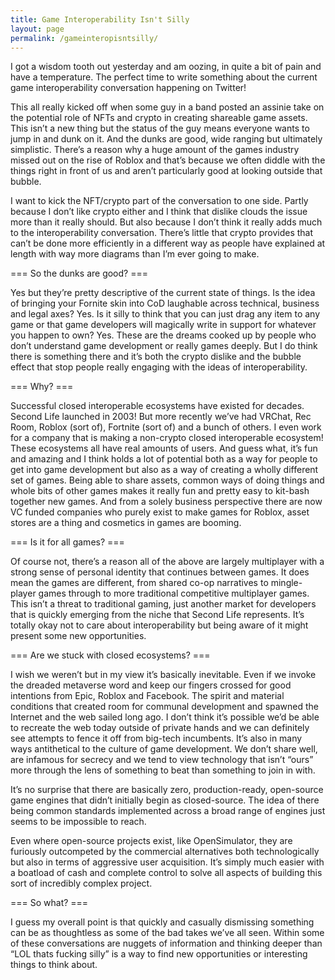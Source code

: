 ```yaml
---
title: Game Interoperability Isn't Silly
layout: page
permalink: /gameinteropisntsilly/
---
```


I got a wisdom tooth out yesterday and am oozing, in quite a bit of pain and have a temperature. The perfect time to write something about the current game interoperability conversation happening on Twitter!

This all really kicked off when some guy in a band posted an assinie take on the potential role of NFTs and crypto in creating shareable game assets. This isn’t a new thing but the status of the guy means everyone wants to jump in and dunk on it. And the dunks are good, wide ranging but ultimately simplistic. There’s a reason why a huge amount of the games industry missed out on the rise of Roblox and that’s because we often diddle with the things right in front of us and aren’t particularly good at looking outside that bubble.

I want to kick the NFT/crypto part of the conversation to one side. Partly because I don’t like crypto either and I think that dislike clouds the issue more than it really should. But also because I don’t think it really adds much to the interoperability conversation. There’s little that crypto provides that can’t be done more efficiently in a different way as people have explained at length with way more diagrams than I’m ever going to make.

=== So the dunks are good? ===

Yes but they’re pretty descriptive of the current state of things. Is the idea of bringing your Fornite skin into CoD laughable across technical, business and legal axes? Yes. Is it silly to think that you can just drag any item to any game or that game developers will magically write in support for whatever you happen to own? Yes. These are the dreams cooked up by people who don’t understand game development or really games deeply. But I do think there is something there and it’s both the crypto dislike and the bubble effect that stop people really engaging with the ideas of interoperability.

=== Why? ===

Successful closed interoperable ecosystems have existed for decades. Second Life launched in 2003! But more recently we’ve had VRChat, Rec Room, Roblox (sort of), Fortnite (sort of) and a bunch of others. I even work for a company that is making a non-crypto closed interoperable ecosystem! These ecosystems all have real amounts of users. And guess what, it’s fun and amazing and I think holds a lot of potential both as a way for people to get into game development but also as a way of creating a wholly different set of games. Being able to share assets, common ways of doing things and whole bits of other games makes it really fun and pretty easy to kit-bash together new games. And from a solely business perspective there are now VC funded companies who purely exist to make games for Roblox, asset stores are a thing and cosmetics in games are booming.

=== Is it for all games? ===

Of course not, there’s a reason all of the above are largely multiplayer with a strong sense of personal identity that continues between games. It does mean the games are different, from shared co-op narratives to mingle-player games through to more traditional competitive multiplayer games. This isn’t a threat to traditional gaming, just another market for developers that is quickly emerging from the niche that Second Life represents. It’s totally okay not to care about interoperability but being aware of it might present some new opportunities.

=== Are we stuck with closed ecosystems? ===

I wish we weren’t but in my view it’s basically inevitable. Even if we invoke the dreaded metaverse word and keep our fingers crossed for good intentions from Epic, Roblox and Facebook. The spirit and material conditions that created room for communal development and spawned the Internet and the web sailed long ago. I don’t think it’s possible we’d be able to recreate the web today outside of private hands and we can definitely see attempts to fence it off from big-tech incumbents. It’s also in many ways antithetical to the culture of game development. We don’t share well, are infamous for secrecy and we tend to view technology that isn’t “ours” more through the lens of something to beat than something to join in with.

It’s no surprise that there are basically zero, production-ready, open-source game engines that didn’t initially begin as closed-source. The idea of there being common standards implemented across a broad range of engines just seems to be impossible to reach.

Even where open-source projects exist, like OpenSimulator, they are furiously outcompeted by the commercial alternatives both technologically but also in terms of aggressive user acquisition. It’s simply much easier with a boatload of cash and complete control to solve all aspects of building this sort of incredibly complex project.

=== So what? ===

I guess my overall point is that quickly and casually dismissing something can be as thoughtless as some of the bad takes we’ve all seen. Within some of these conversations are nuggets of information and thinking deeper than “LOL thats fucking silly” is a way to find new opportunities or interesting things to think about.
